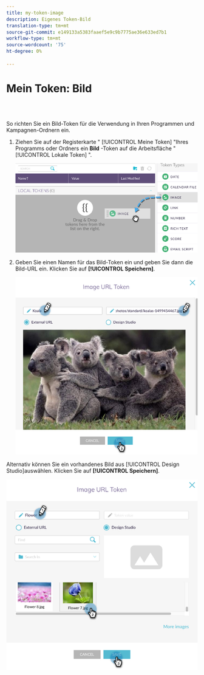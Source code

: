 ```yaml
---
title: my-token-image
description: Eigenes Token-Bild
translation-type: tm+mt
source-git-commit: e149133a5383faaef5e9c9b7775ae36e633ed7b1
workflow-type: tm+mt
source-wordcount: '75'
ht-degree: 0%

---
```



# Mein Token: Bild

<br> 

So richten Sie ein Bild-Token für die Verwendung in Ihren Programmen und Kampagnen-Ordnern ein.

1. Ziehen Sie auf der Registerkarte &quot; [!UICONTROL Meine Token] &quot;Ihres Programms oder Ordners ein **Bild** -Token auf die Arbeitsfläche &quot; [!UICONTROL Lokale Token] &quot;.

   ![Bild eins](/help/sky/assets/my-tokens/my-token-image/my-token-image-1.png)

1. Geben Sie einen Namen für das Bild-Token ein und geben Sie dann die Bild-URL ein. Klicken Sie auf **[!UICONTROL Speichern]**.

   ![Bild zwei](/help/sky/assets/my-tokens/my-token-image/my-token-image-2.png)

Alternativ können Sie ein vorhandenes Bild aus [!UICONTROL Design Studio]auswählen. Klicken Sie auf **[!UICONTROL Speichern]**.

![Bild drei](/help/sky/assets/my-tokens/my-token-image/my-token-image-3.png)
